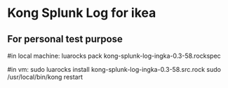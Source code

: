 # Kong Splunk Log for ikea 
## For personal test purpose




#in local machine:
luarocks pack kong-splunk-log-ingka-0.3-58.rockspec

#in vm:
sudo luarocks install kong-splunk-log-ingka-0.3-58.src.rock
sudo /usr/local/bin/kong restart
